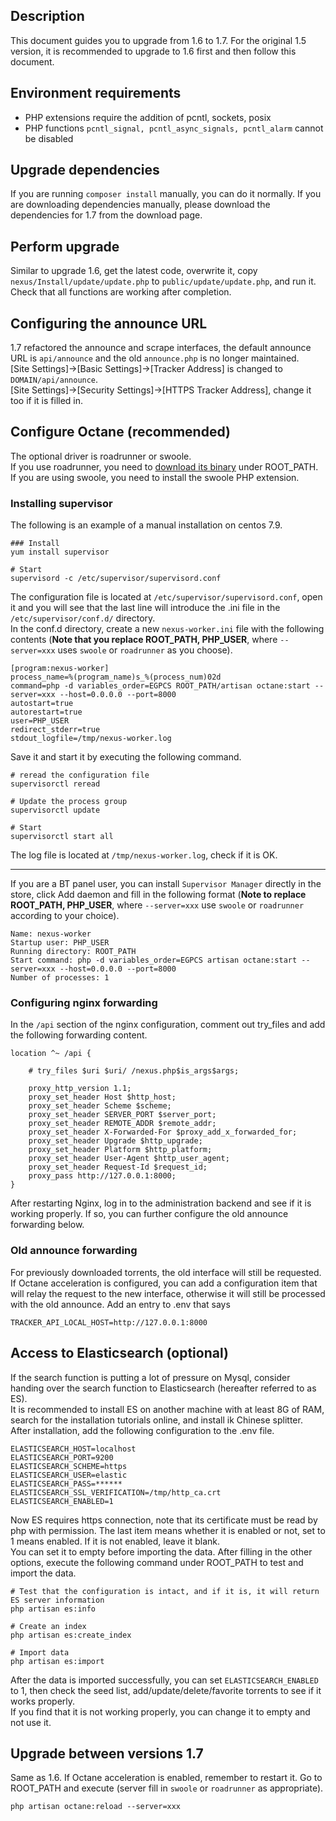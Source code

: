 <ArticleTopAd></ArticleTopAd>

## Description
This document guides you to upgrade from 1.6 to 1.7. For the original 1.5 version, it is recommended to upgrade to 1.6 first and then follow this document.

## Environment requirements

- PHP extensions require the addition of pcntl, sockets, posix
- PHP functions `pcntl_signal, pcntl_async_signals, pcntl_alarm` cannot be disabled

## Upgrade dependencies
If you are running `composer install` manually, you can do it normally. If you are downloading dependencies manually, please download the dependencies for 1.7 from the download page.

## Perform upgrade
Similar to upgrade 1.6, get the latest code, overwrite it, copy `nexus/Install/update/update.php` to `public/update/update.php`, and run it. Check that all functions are working after completion.

## Configuring the announce URL

1.7 refactored the announce and scrape interfaces, the default announce URL is `api/announce` and the old `announce.php` is no longer maintained.  
[Site Settings]->[Basic Settings]->[Tracker Address] is changed to `DOMAIN/api/announce`.    
[Site Settings]->[Security Settings]->[HTTPS Tracker Address], change it too if it is filled in.  

## Configure Octane (recommended)
The optional driver is roadrunner or swoole.  
If you use roadrunner, you need to [download its binary](./downloads.md#roadrunner) under ROOT_PATH.  
If you are using swoole, you need to install the swoole PHP extension.  

### Installing supervisor

The following is an example of a manual installation on centos 7.9.

```
### Install
yum install supervisor 
 
# Start
supervisord -c /etc/supervisor/supervisord.conf
```

The configuration file is located at `/etc/supervisor/supervisord.conf`, open it and you will see that the last line will introduce the .ini file in the `/etc/supervisor/conf.d/` directory.  
In the conf.d directory, create a new `nexus-worker.ini` file with the following contents (**Note that you replace ROOT_PATH, PHP_USER**, where `--server=xxx` uses `swoole` or `roadrunner` as you choose).

```
[program:nexus-worker]
process_name=%(program_name)s_%(process_num)02d
command=php -d variables_order=EGPCS ROOT_PATH/artisan octane:start --server=xxx --host=0.0.0.0 --port=8000
autostart=true
autorestart=true
user=PHP_USER
redirect_stderr=true
stdout_logfile=/tmp/nexus-worker.log
```

Save it and start it by executing the following command.
```
# reread the configuration file
supervisorctl reread

# Update the process group
supervisorctl update

# Start
supervisorctl start all
```

The log file is located at `/tmp/nexus-worker.log`, check if it is OK.

***

If you are a BT panel user, you can install `Supervisor Manager` directly in the store, click Add daemon and fill in the following format (**Note to replace ROOT_PATH, PHP_USER**, where `--server=xxx` use `swoole` or `roadrunner` according to your choice).
```
Name: nexus-worker
Startup user: PHP_USER
Running directory: ROOT_PATH
Start command: php -d variables_order=EGPCS artisan octane:start --server=xxx --host=0.0.0.0 --port=8000
Number of processes: 1
```

### Configuring nginx forwarding

In the `/api` section of the nginx configuration, comment out try_files and add the following forwarding content.
```
location ^~ /api {

    # try_files $uri $uri/ /nexus.php$is_args$args;

    proxy_http_version 1.1;
    proxy_set_header Host $http_host;
    proxy_set_header Scheme $scheme;
    proxy_set_header SERVER_PORT $server_port;
    proxy_set_header REMOTE_ADDR $remote_addr;
    proxy_set_header X-Forwarded-For $proxy_add_x_forwarded_for;
    proxy_set_header Upgrade $http_upgrade;
    proxy_set_header Platform $http_platform;
    proxy_set_header User-Agent $http_user_agent;
    proxy_set_header Request-Id $request_id;
    proxy_pass http://127.0.0.1:8000;
}
```

After restarting Nginx, log in to the administration backend and see if it is working properly. If so, you can further configure the old announce forwarding below.

### Old announce forwarding
For previously downloaded torrents, the old interface will still be requested.
If Octane acceleration is configured, you can add a configuration item that will relay the request to the new interface, otherwise it will still be processed with the old announce.
Add an entry to .env that says
```
TRACKER_API_LOCAL_HOST=http://127.0.0.1:8000
```

## Access to Elasticsearch (optional)

If the search function is putting a lot of pressure on Mysql, consider handing over the search function to Elasticsearch (hereafter referred to as ES).  
It is recommended to install ES on another machine with at least 8G of RAM, search for the installation tutorials online, and install ik Chinese splitter.  
After installation, add the following configuration to the .env file.

```
ELASTICSEARCH_HOST=localhost
ELASTICSEARCH_PORT=9200
ELASTICSEARCH_SCHEME=https
ELASTICSEARCH_USER=elastic
ELASTICSEARCH_PASS=******
ELASTICSEARCH_SSL_VERIFICATION=/tmp/http_ca.crt
ELASTICSEARCH_ENABLED=1
```

Now ES requires https connection, note that its certificate must be read by php with permission. The last item means whether it is enabled or not, set to 1 means enabled. If it is not enabled, leave it blank.  
You can set it to empty before importing the data. After filling in the other options, execute the following command under ROOT_PATH to test and import the data.

```
# Test that the configuration is intact, and if it is, it will return ES server information
php artisan es:info

# Create an index
php artisan es:create_index

# Import data
php artisan es:import
```

After the data is imported successfully, you can set `ELASTICSEARCH_ENABLED` to 1, then check the seed list, add/update/delete/favorite torrents to see if it works properly.  
If you find that it is not working properly, you can change it to empty and not use it.

## Upgrade between versions 1.7
Same as 1.6. If Octane acceleration is enabled, remember to restart it. Go to ROOT_PATH and execute (server fill in `swoole` or `roadrunner` as appropriate).
```
php artisan octane:reload --server=xxx
```